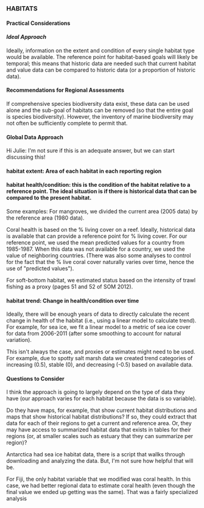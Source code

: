 ### **HABITATS**
#### Practical Considerations

#### *Ideal Approach*

Ideally, information on the extent and condition of every single habitat type would be available. The reference point for habitat-based goals will likely be temporal; this means that historic data are needed such that current habitat and value data can be compared to historic data (or a proportion of historic data).

#### Recommendations for Regional Assessments

If comprehensive species biodiversity data exist, these data can be used alone and the sub-goal of habitats can be removed (so that the entire goal is species biodiversity). However, the inventory of marine biodiversity may not often be sufficiently complete to permit that.

#### Global Data Approach

Hi Julie:
I'm not sure if this is an adequate answer, but we can start discussing this!

#### habitat extent: Area of each habitat in each reporting region
#### habitat health/condition: this is the condition of the habitat relative to a reference point.  The ideal situation is if there is historical data that can be compared to the present habitat.  

Some examples:
For mangroves, we divided the current area (2005 data) by the reference area (1980 data).

Coral health is based on the % living cover on a reef.  Ideally, historical data is available that can provide a reference point for % living cover.  For our reference point, we used the mean predicted values for a country from 1985-1987.  When this data was not available for a country, we used the value of neighboring countries.  (There was also some analyses to control for the fact that the % live coral cover naturally varies over time, hence the use of "predicted values").

For soft-bottom habitat, we estimated status based on the intensity of trawl fishing as a proxy (pages 51 and 52 of SOM 2012).

#### habitat trend: Change in health/condition over time
Ideally, there will be enough years of data to directly calculate the recent change in health of the habitat (i.e., using a linear model to calculate trend).  For example, for sea ice, we fit a linear model to a metric of sea ice cover for data from 2006-2011 (after some smoothing to account for natural variation).

This isn't always the case, and proxies or estimates might need to be used.  For example, due to spotty salt marsh data we created trend categories of increasing (0.5), stable (0), and decreasing (-0.5) based on available data.

#### Questions to Consider

I think the approach is going to largely depend on the type of data they
have (our approach varies for each habitat because the data is so
variable).

Do they have maps, for example, that show current habitat distributions and
maps that show historical habitat distributions?  If so, they could extract
that data for each of their regions to get a current and reference area.
Or, they may have access to summarized habitat data that exists in tables
for their regions (or, at smaller scales such as estuary that they can
summarize per region)?

Antarctica had sea ice habitat data, there is a script that wallks through
downloading and analyzing the data.  But, I'm not sure how helpful that
will be.

For Fiji, the only habitat variable that we modified was coral health.  In
this case, we had better regional data to estimate coral health (even
though the final value we ended up getting was the same).  That was a
fairly specialized analysis
